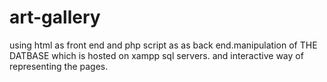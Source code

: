 # art-gallery
using html as front end and php script as as back end.manipulation of THE DATBASE which is hosted on xampp sql servers.
and interactive way of representing the pages.
